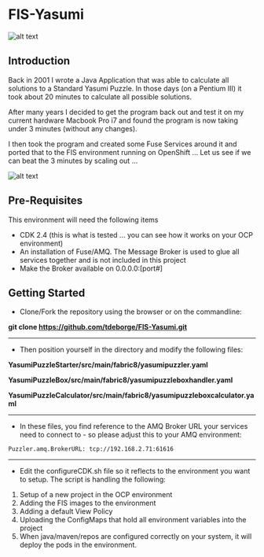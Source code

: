 # FIS-Yasumi

![alt text](https://github.com/tdeborge/FIS-Yasumi/blob/master/src/site/images/pieces.png "Introduction puzzle box")

## Introduction

Back in 2001 I wrote a Java Application that was able to calculate all solutions to a Standard Yasumi Puzzle. In those days (on a Pentium III) it took about 20 minutes to calculate
all possible solutions.

After many years I decided to get the program back out and test it on my current hardware Macbook Pro i7 and found the program is now taking under 3 minutes (without any changes).

I then took the program and created some Fuse Services around it and ported that to the FIS environment running on OpenShift ... Let us see if we can beat the 3 minutes by scaling out ...

![alt text](https://github.com/tdeborge/FIS-Yasumi/blob/master/src/site/images/solutionarchitecture.png "Scale-out image")

## Pre-Requisites

This environment will need the following items

* CDK 2.4 (this is what is tested ... you can see how it works on your OCP environment)
* An installation of Fuse/AMQ. The Message Broker is used to glue all services together and is not included in this project
* Make the Broker available on 0.0.0.0:[port#]

## Getting Started

* Clone/Fork the repository using the browser or on the commandline:

**git clone https://github.com/tdeborge/FIS-Yasumi.git**

---

* Then position yourself in the directory and modify the following files:

**YasumiPuzzleStarter/src/main/fabric8/yasumipuzzler.yaml**

**YasumiPuzzleBox/src/main/fabric8/yasumipuzzleboxhandler.yaml**

**YasumiPuzzleCalculator/src/main/fabric8/yasumipuzzleboxcalculator.yaml**

---

* In these files, you find reference to the AMQ Broker URL your services need to connect to - so please adjust this to your AMQ environment:

```
Puzzler.amq.BrokerURL: tcp://192.168.2.71:61616
```

---

* Edit the configureCDK.sh file so it reflects to the environment you want to setup. The script is handling the following:

1. Setup of a new project in the OCP environment
1. Adding the FIS images to the environment
1. Adding a default View Policy
1. Uploading the ConfigMaps that hold all environment variables into the project
1. When java/maven/repos are configured correctly on your system, it will deploy the pods in the environment.
